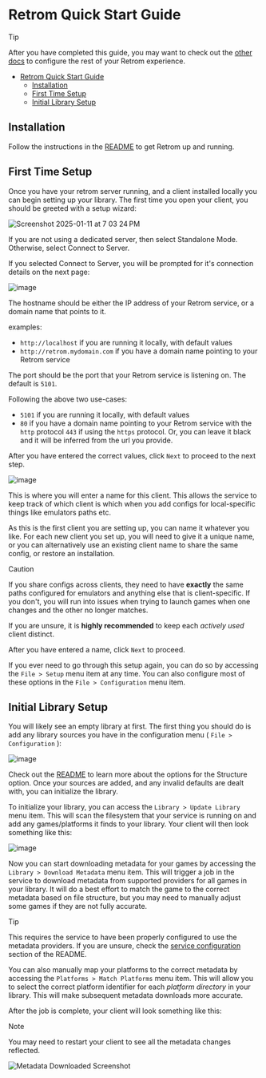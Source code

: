 # Retrom Quick Start Guide

> [!TIP]
> After you have completed this guide, you may want to check out the [other docs](../) to
> configure the rest of your Retrom experience.

<!--toc:start-->

- [Retrom Quick Start Guide](#retrom-quick-start-guide)
  - [Installation](#installation)
  - [First Time Setup](#first-time-setup)
  - [Initial Library Setup](#initial-library-setup)

<!--toc:end-->

## Installation

Follow the instructions in the [README](../../README.md#installation) to get Retrom up and running.

## First Time Setup

Once you have your retrom server running, and a client installed locally you can begin setting up your library.
The first time you open your client, you should be greeted with a setup wizard:

![Screenshot 2025-01-11 at 7 03 24 PM](https://github.com/user-attachments/assets/03c41285-d298-4826-986c-f27339f7e51a)

If you are not using a dedicated server, then select Standalone Mode. Otherwise, select Connect to Server.

If you selected Connect to Server, you will be prompted for it's connection details on the next page:

![image](https://github.com/user-attachments/assets/23bae3df-7768-47d3-84eb-b5d1447050fe)

The hostname should be either the IP address of your Retrom service, or a domain name that points to it.

examples:

- `http://localhost` if you are running it locally, with default values
- `http://retrom.mydomain.com` if you have a domain name pointing to your Retrom service

The port should be the port that your Retrom service is listening on. The default is `5101`.

Following the above two use-cases:

- `5101` if you are running it locally, with default values
- `80` if you have a domain name pointing to your Retrom service with the `http` protocol
  `443` if using the `https` protocol. Or, you can leave it black and it will be inferred from
  the url you provide.

After you have entered the correct values, click `Next` to proceed to the next step.

![image](https://github.com/user-attachments/assets/ed16e32c-5bbf-46f2-87b5-021f689a9bbc)

This is where you will enter a name for this client. This allows the service to keep track of which client is which
when you add configs for local-specific things like emulators paths etc.

As this is the first client you are setting up, you can name it whatever you like. For each new client you set up, you
will need to give it a unique name, or you can alternatively use an existing client name to share the same config, or
restore an installation.

> [!CAUTION]
> If you share configs across clients, they need to have **exactly** the same paths configured for emulators and anything
> else that is client-specific. If you don't, you will run into issues when trying to launch games when one changes and
> the other no longer matches.
>
> If you are unsure, it is **highly recommended** to keep each _actively used_ client distinct.

After you have entered a name, click `Next` to proceed.

If you ever need to go through this setup again, you can do so by accessing the `File > Setup` menu item at any time.
You can also configure most of these options in the `File > Configuration` menu item.

## Initial Library Setup

You will likely see an empty library at first. The first thing you should do is add any library sources you have in the
configuration menu ( `File > Configuration` ):

![image](https://github.com/user-attachments/assets/5df452f0-c08d-46f4-a721-9198791411d2)

Check out the [README](https://github.com/JMBeresford/retrom#library-structure) to learn more about the options for the Structure option. Once your sources are added, and any invalid defaults are dealt with, you can initialize the library.

To initialize your library, you can access the `Library > Update Library` menu item. This will scan the filesystem
that your service is running on and add any games/platforms it finds to your library. Your client will then look something
like this:

![image](https://github.com/user-attachments/assets/d9f40521-8288-4022-a3b3-b5d5950735d1)

Now you can start downloading metadata for your games by accessing the `Library > Download Metadata` menu item. This will
trigger a job in the service to download metadata from supported providers for all games in your library. It will do a best
effort to match the game to the correct metadata based on file structure, but you may need to manually adjust some games
if they are not fully accurate.

> [!TIP]
> This requires the service to have been properly configured to use the metadata providers. If you are unsure, check the
> [service configuration](../../README.md#server) section of the README.

You can also manually map your platforms to the correct metadata by accessing the `Platforms > Match Platforms` menu item.
This will allow you to select the correct platform identifier for each _platform directory_ in your library. This will
make subsequent metadata downloads more accurate.

After the job is complete, your client will look something like this:

> [!NOTE]
> You may need to restart your client to see all the metadata changes reflected.

![Metadata Downloaded Screenshot](./final.png)
